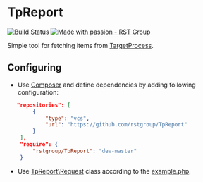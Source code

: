 TpReport
========
[![Build Status](https://travis-ci.org/rstgroup/TpReport.png?branch=master)](https://travis-ci.org/rstgroup/TpReport) [![Made with passion - RST Group](https://s3-eu-west-1.amazonaws.com/uploads-eu.hipchat.com/84440/610454/wsIVrnw2yOvgyfI/withpassion.png)](https://github.com/rstgroup)

Simple tool for fetching items from [TargetProcess](http://dev.targetprocess.com/rest/getting_started).

Configuring
-----------
* Use [Composer](https://getcomposer.org) and define dependencies by adding following configuration:
```json
   "repositories": [
        {
            "type": "vcs",
            "url": "https://github.com/rstgroup/TpReport"
        }
    ],
    "require": {
        "rstgroup/TpReport": "dev-master"
    }
```
* Use [TpReport\Request](src/Request.php) class according to the [example.php](example.php).

